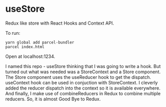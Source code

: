 # useStore
Redux like store with React Hooks and Context API.

To run:
```
yarn global add parcel-bundler
parcel index.html
```

Open at localhost:1234.

I named this repo - useStore thinking that I was going to write a hook. But turned out what was needed was a StoreContext and a Store component. The Store component uses the useReducer hook to get the dispatch. useContext hook can be used in conjuction with StoreContext. I cleverly added the reducer dispatch into the context so it is available everywhere. And finally, I make use of combineReducers in Redux to combine multiple reducers. So, it is almost Good Bye to Redux.

